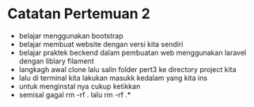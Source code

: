 # Catatan Pertemuan 2


- belajar menggunakan bootstrap
- belajar membuat website dengan versi kita sendiri
- belajar praktek beckend dalam pembuatan web menggunakan laravel dengan liblary filament
- langkagh awal clone lalu salin folder pert3 ke directory project kita 
- lalu di terminal kita lakukan masukk kedalam yang kita ins
- untuk menginstal nya cukup ketikkan
- semisal gagal rm -rf . lalu rm -rf .*
